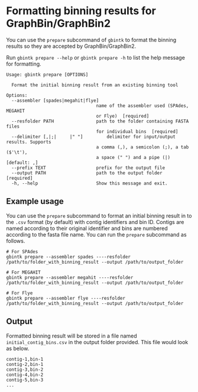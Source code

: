 # Formatting binning results for GraphBin/GraphBin2

You can use the `prepare` subcommand of `gbintk` to format the binning results so they are accepted by GraphBin/GraphBin2.

Run `gbintk prepare --help` or `gbintk prepare -h` to list the help message for formatting.

```shell
Usage: gbintk prepare [OPTIONS]

  Format the initial binning result from an existing binning tool

Options:
  --assembler [spades|megahit|flye]
                                  name of the assembler used (SPAdes, MEGAHIT
                                  or Flye)  [required]
  --resfolder PATH                path to the folder containing FASTA files
                                  for individual bins  [required]
  --delimiter [,|;|     |" "]         delimiter for input/output results. Supports
                                  a comma (,), a semicolon (;), a tab ($'\t'),
                                  a space (" ") and a pipe (|)  [default: ,]
  --prefix TEXT                   prefix for the output file
  --output PATH                   path to the output folder  [required]
  -h, --help                      Show this message and exit.
```

## Example usage

You can use the `prepare` subcommand to format an initial binning result in to the `.csv` format (by default) with contig identifiers and bin ID. Contigs are named according to their original identifier and bins are numbered according to the fasta file name. You can run the `prepare` subcommand as follows.

```shell
# For SPAdes
gbintk prepare --assembler spades ----resfolder /path/to/folder_with_binning_result --output /path/to/output_folder

# For MEGAHIT
gbintk prepare --assembler megahit ----resfolder /path/to/folder_with_binning_result --output /path/to/output_folder

# For Flye
gbintk prepare --assembler flye ----resfolder /path/to/folder_with_binning_result --output /path/to/output_folder
```

## Output

Formatted binning result will be stored in a file named `initial_contig_bins.csv` in the output folder provided. This file would look as below.

```
contig-1,bin-1
contig-2,bin-1
contig-3,bin-2
contig-4,bin-2
contig-5,bin-3
...
```